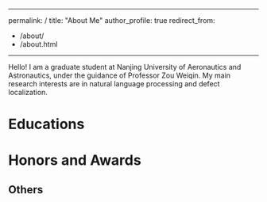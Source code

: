 
---
permalink: /
title: "About Me"
author_profile: true
redirect_from: 
  - /about/
  - /about.html
---

Hello! I am a graduate student at Nanjing University of Aeronautics and Astronautics, under the guidance of Professor Zou Weiqin. My main research interests are in natural language processing and defect localization.

Educations
======

Honors and Awards
======


Others
------
